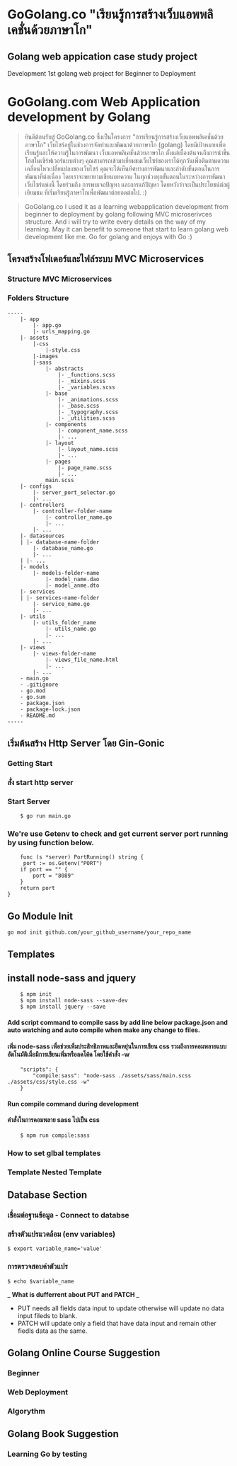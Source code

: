 # GoGolang.co "เรียนรู้การสร้างเว็บแอพพลิเคชั่นด้วยภาษาโก"

## Golang web appication case study project

Development 1st golang web project for Beginner to Deployment

# GoGolang.com Web Application development by Golang

> ยินดีต้อนรับสู่ GoGolang.co ซึ่งเป็นโครงการ "การเรียนรู้การสร้างเว็บแอพพลิเคชั่นด้วยภาษาโก" เว็บไซร์อยู่ในช่วงการจัดทำและพัฒนาด้วยภาษาโก (golang) โดยมีเป้าหมายเพื่อเรียนรู้และให้ความรู้ในการพัฒนา เว็บแอพพลิเคชั่นด้วยภาษาโก ตั้งแต่เบื้องต้นจนถึงการนำขึ้นโฮสในเซิร์ฟเวอร์แบบต่างๆ คุณสามารถเข้ามาเยี่ยมชมเว็บไซร์ของเราได้ทุกวันเพื่อติดตามความเคลื่อนไหวเปลี่ยแปลงของเว็บไซร์ คุณจะได้เห็นทิศทางการพัฒนาและลำดับขั้นตอนในการพัฒนาที่ต่อเนื่อง โดยเราจะพยายามเขียนบทความ ในทุกช่วงทุกขั้นตอนในระหว่างการพัฒนาเว็บไซร์แห่งนี้ โดยร่วมถึง การพบเจอปัญหา และการแก้ปัญหา โดยหวังว่าจะเป็นประโยชน์ต่อผู้เยียมชม ที่เริ่มเรียนรู้ภาษาโกเพื่อพัฒนาต่อยอดต่อไป. :)

> GoGolang.co I used it as a learning webapplication development from beginner to deployment by golang following MVC microserivces structure. And i will try to write every details on the way of my learning. May it can benefit to someone that start to learn golang web development like me. Go for golang and enjoys with Go :)

## โครงสร้างโฟเดอร์และไฟล์ระบบ MVC Microservices

### Structure MVC Microservices

### Folders Structure

    -----
        |- app
            |- app.go
            |- urls_mapping.go
        |- assets
            |-css
                |-style.css
            |-images
            |-sass
                |- abstracts
                    |- _functions.scss
                    |- _mixins.scss
                    |- _variables.scss
                |- base
                    |- _animations.scss
                    |- _base.scss
                    |- _typography.scss
                    |- _utilities.scss
                |- components
                    |- component_name.scss
                    |- ...
                |- layout
                    |- layout_name.scss
                    |- ...
                |- pages
                    |- page_name.scss
                    |- ...
                main.scss
        |- configs
            |- server_port_selector.go
            |- ...
        |- controllers
            |- controller-folder-name
                |- controller_name.go
                |- ...
            |- ...
        |- datasources
        | |- database-name-folder
            |- database_name.go
            |- ...
        | |- ...
        |- models
            |- models-folder-name
                |- model_name.dao
                |- model_anme.dto
        |- services
        | |- services-name-folder
            |- service_name.go
            |- ...
        |- utils
            |- utils_folder_name
                |- utils_name.go
                |- ...
            |- ...
        |- views
            |- views-folder-name
                |- views_file_name.html
                |- ...
            |- ...
        - main.go
        - .gitignore
        - go.mod
        - go.sum
        - package.json
        - package-lock.json
        - README.md
    -----

## เริ่มต้นสร้าง Http Server โดย Gin-Gonic

### Getting Start

### สั่ง start http server

### Start Server

```
    $ go run main.go
```

### We're use Getenv to check and get current server port running by using function below.

```golang
    func (s *server) PortRunning() string {
     port := os.Getenv("PORT")
    if port == "" {
		port = "8089"
	}
	return port
}
```

## Go Module Init

```
go mod init github.com/your_github_username/your_repo_name

```

## Templates

## install node-sass and jquery  
```
    $ npm init
    $ npm install node-sass --save-dev
    $ npm install jquery --save
```
#### Add script command to compile sass by add line below package.json and auto watching and auto compile when make any change to files.

#### เพิ่ม node-sass เพื่อช่วยเพิ่มประสิทธิภาพและยืดหยุ่นในการเขียน css รวมถึงการคอมพลายแบบอัตโนมัติเมื่อมีการเขียนเพิ่มหรือลดโค้ด โดยใช้คำสั่ง -w 

```
    "scripts": {
        "compile:sass": "node-sass ./assets/sass/main.scss ./assets/css/style.css -w"
    }
```
#### Run compile command during development 

#### คำสั่งในการคอมพลาย sass ไปเป็น css 

```
    $ npm run compile:sass

```

### How to set glbal templates

### Template Nested Template

## Database Section

### เชื่อมต่อฐานข้อมูล - Connect to databse

### สร้างตัวแปรแวดล้อม (env variables)

```
$ export variable_name='value'
```

### การตรวจสอบค่าตัวแปร

```
$ echo $variable_name
```

**_ What is dufferrent about PUT and PATCH _**

- PUT needs all fields data input to update otherwise will update no data input fileds to blank.
- PATCH will update only a field that have data input and remain other fiedls data as the same.

## Golang Online Course Suggestion

### Beginner

### Web Deployment

### Algorythm

## Golang Book Suggestion

### Learning Go by testing
